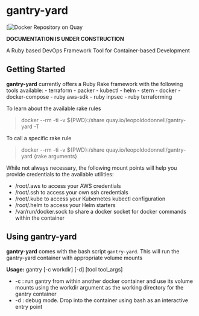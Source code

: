 # gantry-yard

[![Docker Repository on Quay](https://quay.io/repository/leopoldodonnell/gantry-yard/status "Docker Repository on Quay")

**DOCUMENTATION IS UNDER CONSTRUCTION**

A Ruby based DevOps Framework Tool for Container-based Development

## Getting Started

**gantry-yard** currently offers a Ruby Rake framework with the following tools available:
    - terraform
    - packer
    - kubectl
    - helm
    - stern
    - docker
    - docker-compose
    - ruby aws-sdk
    - ruby inpsec
    - ruby terraforming

To learn about the available rake rules

> docker --rm -ti -v ${PWD}:/share quay.io/leopoldodonnell/gantry-yard -T

To call a specific rake rule

> docker --rm -ti -v ${PWD}:/share quay.io/leopoldodonnell/gantry-yard {rake arguments}

While not always necessary, the following mount points will help you provide credentials to the available utilities:

  - /root/.aws  to access your AWS credentials
  - /root/.ssh to access your own ssh credentials
  - /root/.kube to access your Kubernetes kubectl configuration
  - /root/.helm to access your Helm starters
  - /var/run/docker.sock to share a docker socket for docker commands within the container

## Using gantry-yard

**gantry-yard** comes with the bash script `gantry-yard`. This will run the gantry-yard container with appropriate volume mounts

**Usage:** gantry [-c workdir] [-d] [tool tool_args]

* -c : run gantry from within another docker container and use its volume mounts using
the workdir argument as the working directory for the gantry container
* -d : debug mode. Drop into the container using bash as an interactive entry point
